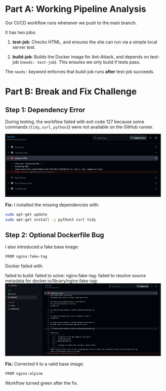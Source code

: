 # Part A: Working Pipeline Analysis

Our CI/CD workflow runs whenever we push to the main branch.  

It has two jobs:

1. **test-job**: Checks HTML, and ensures the site can run via a simple local server test.

2. **build-job**: Builds the Docker image for Ant-Attack, and depends on test-job (`needs: test-job`). This ensures we only build if tests pass.

The `needs:` keyword enforces that build-job runs **after** test-job succeeds.

# Part B: Break and Fix Challenge

## Step 1: Dependency Error
During testing, the workflow failed with exit code 127 because some commands (`tidy`, `curl`, `python3`) were not available on the GitHub runner.  

![alt text](image.png)

**Fix:** I installed the missing dependencies with:

```bash
sudo apt-get update
sudo apt-get install -y python3 curl tidy 
```


## Step 2: Optional Dockerfile Bug
I also introduced a fake base image:

```bash
FROM nginx:fake-tag
```

Docker failed with:

failed to build: failed to solve: nginx:fake-tag: failed to resolve source metadata for docker.io/library/nginx:fake-tag: 
![alt text](image-1.png)

**Fix:** Corrected it to a valid base image:

```bash
FROM nginx:alpine
```

Workflow turned green after the fix.
